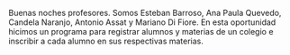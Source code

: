 Buenas noches profesores. Somos Esteban Barroso, Ana Paula Quevedo, Candela Naranjo, Antonio Assat y Mariano Di Fiore. En esta oportunidad hicimos un programa para registrar alumnos y materias de un colegio e inscribir a cada alumno en sus respectivas materias. 
